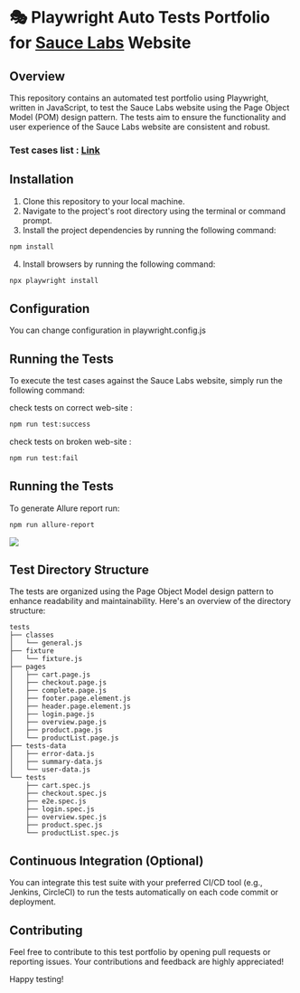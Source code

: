 # 🎭 Playwright Auto Tests Portfolio for [Sauce Labs](https://www.saucedemo.com) Website

## Overview

This repository contains an automated test portfolio using Playwright, written in JavaScript, to test the Sauce Labs website using the Page Object Model (POM) design pattern. The tests aim to ensure the functionality and user experience of the Sauce Labs website are consistent and robust.

### Test cases list : [Link](https://docs.google.com/spreadsheets/d/1vs6KSUmPfyK0fu7_9oqWkiXgbCE1V9HeJe7JC3Cjuiw/edit?usp=sharing)

## Installation

1. Clone this repository to your local machine.
2. Navigate to the project's root directory using the terminal or command prompt.
3. Install the project dependencies by running the following command:

```bash
npm install
```
4. Install browsers by running the following command:
```bash
npx playwright install
```

## Configuration

You can change configuration in playwright.config.js

## Running the Tests

To execute the test cases against the Sauce Labs website, simply run the following command:

check tests on correct web-site :
```bash
npm run test:success
```

check tests on broken web-site :
```bash
npm run test:fail
```

## Running the Tests

To generate Allure report run:

```bash
npm run allure-report
```

![](https://github.com/egorsoroka8/content/allure.gif)

## Test Directory Structure

The tests are organized using the Page Object Model design pattern to enhance readability and maintainability. Here's an overview of the directory structure:
```
tests
├── classes
│   └── general.js
├── fixture
│   └── fixture.js
├── pages
│   ├── cart.page.js
│   ├── checkout.page.js
│   ├── complete.page.js
│   ├── footer.page.element.js
│   ├── header.page.element.js
│   ├── login.page.js
│   ├── overview.page.js
│   ├── product.page.js
│   └── productList.page.js
├── tests-data
│   ├── error-data.js
│   ├── summary-data.js
│   └── user-data.js
└── tests
    ├── cart.spec.js
    ├── checkout.spec.js
    ├── e2e.spec.js
    ├── login.spec.js
    ├── overview.spec.js
    ├── product.spec.js
    └── productList.spec.js
```


## Continuous Integration (Optional)

You can integrate this test suite with your preferred CI/CD tool (e.g., Jenkins, CircleCI) to run the tests automatically on each code commit or deployment.

## Contributing

Feel free to contribute to this test portfolio by opening pull requests or reporting issues. Your contributions and feedback are highly appreciated!

Happy testing!
